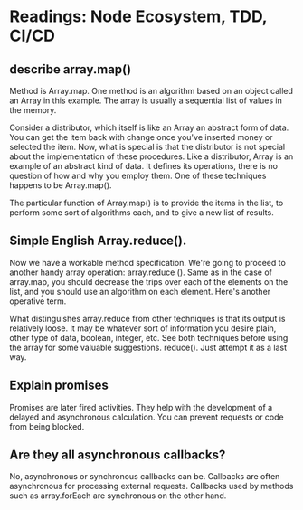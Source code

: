 # Readings: Node Ecosystem, TDD, CI/CD

## describe array.map()
Method is Array.map. One method is an algorithm based on an object called an Array in this example. The array is usually a sequential list of values in the memory.

Consider a distributor, which itself is like an Array an abstract form of data. You can get the item back with change once you've inserted money or selected the item. Now, what is special is that the distributor is not special about the implementation of these procedures.
Like a distributor, Array is an example of an abstract kind of data. It defines its operations, there is no question of how and why you employ them. One of these techniques happens to be Array.map().

The particular function of Array.map() is to provide the items in the list, to perform some sort of algorithms each, and to give a new list of results.
## Simple English Array.reduce().
Now we have a workable method specification. We're going to proceed to another handy array operation: array.reduce ().
Same as in the case of array.map, you should decrease the trips over each of the elements on the list, and you should use an algorithm on each element. Here's another operative term.

What distinguishes array.reduce from other techniques is that its output is relatively loose. It may be whatever sort of information you desire plain, other type of data, boolean, integer, etc.
See both techniques before using the array for some valuable suggestions.
reduce(). Just attempt it as a last way.

## Explain promises
Promises are later fired activities. They help with the development of a delayed and asynchronous calculation. You can prevent requests or code from being blocked.


## Are they all asynchronous callbacks?

No, asynchronous or synchronous callbacks can be. Callbacks are often asynchronous for processing external requests. Callbacks used by methods such as array.forEach are synchronous on the other hand.
